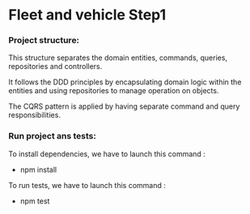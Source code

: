 # Fleet and vehicle Step1

### Project structure:
This structure separates the domain entities, commands, queries, repositories and controllers.

It follows the DDD principles by encapsulating domain logic within the entities and using repositories to manage operation on objects.

The CQRS pattern is applied by having separate command and query responsibilities.

### Run project ans tests:
To install dependencies, we have to launch this command :
* npm install

To run tests, we have to launch this command :
* npm test






